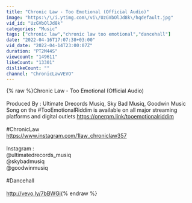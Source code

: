 ```yaml
---
title: "Chronic Law - Too Emotional (Official Audio)"
image: "https:\/\/i.ytimg.com\/vi\/UzGVbOlJd8k\/hqdefault.jpg"
vid_id: "UzGVbOlJd8k"
categories: "Music"
tags: ["chronic law","chronic law too emotional","dancehall"]
date: "2022-04-16T17:07:38+03:00"
vid_date: "2022-04-14T23:00:07Z"
duration: "PT2M44S"
viewcount: "149611"
likeCount: "13301"
dislikeCount: ""
channel: "ChronicLawVEVO"
---
```

{% raw %}Chronic Law - Too Emotional (Official Audio)<br /><br />Produced By : Ultimate Drecords Musiq, Sky Bad Musiq, Goodwin Music<br />Song on the #TooEmotionalRiddim is available on all major streaming platforms and digital outlets <a rel="nofollow" target="blank" href="https://onerpm.link/tooemotionalriddim">https://onerpm.link/tooemotionalriddim</a><br /><br />#ChronicLaw<br /><a rel="nofollow" target="blank" href="https://www.instagram.com/1law_chroniclaw357">https://www.instagram.com/1law_chroniclaw357</a><br /><br />Instagram :<br />@ultimatedrecords_musiq<br />@skybadmusiq<br />@goodwinmusiq<br /><br />#Dancehall<br /><br /><a rel="nofollow" target="blank" href="http://vevo.ly/7bBWGi">http://vevo.ly/7bBWGi</a>{% endraw %}
